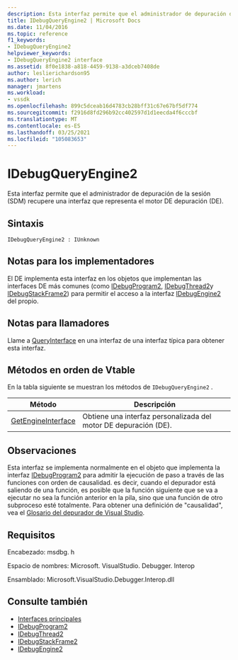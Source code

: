 ```yaml
---
description: Esta interfaz permite que el administrador de depuración de la sesión (SDM) recupere una interfaz que representa el motor DE depuración (DE).
title: IDebugQueryEngine2 | Microsoft Docs
ms.date: 11/04/2016
ms.topic: reference
f1_keywords:
- IDebugQueryEngine2
helpviewer_keywords:
- IDebugQueryEngine2 interface
ms.assetid: 8f0e1838-a818-4459-9138-a3dceb7408de
author: leslierichardson95
ms.author: lerich
manager: jmartens
ms.workload:
- vssdk
ms.openlocfilehash: 899c5dceab16d4783cb28bff31c67e67bf5df774
ms.sourcegitcommit: f2916d8fd296b92cc402597d1d1eecda4f6cccbf
ms.translationtype: MT
ms.contentlocale: es-ES
ms.lasthandoff: 03/25/2021
ms.locfileid: "105083653"
---
```

# <a name="idebugqueryengine2"></a>IDebugQueryEngine2
Esta interfaz permite que el administrador de depuración de la sesión (SDM) recupere una interfaz que representa el motor DE depuración (DE).

## <a name="syntax"></a>Sintaxis

```
IDebugQueryEngine2 : IUnknown
```

## <a name="notes-for-implementers"></a>Notas para los implementadores
 El DE implementa esta interfaz en los objetos que implementan las interfaces DE más comunes (como [IDebugProgram2](../../../extensibility/debugger/reference/idebugprogram2.md), [IDebugThread2](../../../extensibility/debugger/reference/idebugthread2.md)y [IDebugStackFrame2](../../../extensibility/debugger/reference/idebugstackframe2.md)) para permitir el acceso a la interfaz [IDebugEngine2](../../../extensibility/debugger/reference/idebugengine2.md) del propio.

## <a name="notes-for-callers"></a>Notas para llamadores
 Llame a [QueryInterface](/cpp/atl/queryinterface) en una interfaz de una interfaz típica para obtener esta interfaz.

## <a name="methods-in-vtable-order"></a>Métodos en orden de Vtable
 En la tabla siguiente se muestran los métodos de `IDebugQueryEngine2` .

|Método|Descripción|
|------------|-----------------|
|[GetEngineInterface](../../../extensibility/debugger/reference/idebugqueryengine2-getengineinterface.md)|Obtiene una interfaz personalizada del motor DE depuración (DE).|

## <a name="remarks"></a>Observaciones
 Esta interfaz se implementa normalmente en el objeto que implementa la interfaz [IDebugProgram2](../../../extensibility/debugger/reference/idebugprogram2.md) para admitir la ejecución de paso a través de las funciones con orden de causalidad. es decir, cuando el depurador está saliendo de una función, es posible que la función siguiente que se va a ejecutar no sea la función anterior en la pila, sino que una función de otro subproceso esté totalmente. Para obtener una definición de "causalidad", vea el [Glosario del depurador de Visual Studio](../../../extensibility/debugger/reference/visual-studio-debugger-glossary.md).

## <a name="requirements"></a>Requisitos
 Encabezado: msdbg. h

 Espacio de nombres: Microsoft. VisualStudio. Debugger. Interop

 Ensamblado: Microsoft.VisualStudio.Debugger.Interop.dll

## <a name="see-also"></a>Consulte también
- [Interfaces principales](../../../extensibility/debugger/reference/core-interfaces.md)
- [IDebugProgram2](../../../extensibility/debugger/reference/idebugprogram2.md)
- [IDebugThread2](../../../extensibility/debugger/reference/idebugthread2.md)
- [IDebugStackFrame2](../../../extensibility/debugger/reference/idebugstackframe2.md)
- [IDebugEngine2](../../../extensibility/debugger/reference/idebugengine2.md)
